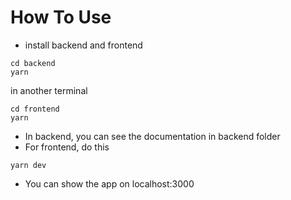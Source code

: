 # How To Use
- install backend and frontend
```
cd backend
yarn
```
in another terminal
```
cd frontend
yarn
```
- In backend, you can see the documentation in backend folder
- For frontend, do this
```
yarn dev
```
- You can show the app on localhost:3000